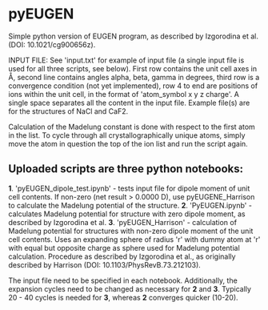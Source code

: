 # pyEUGEN
Simple python version of EUGEN program, as described by Izgorodina et al. (DOI: 10.1021/cg900656z).

INPUT FILE: See 'input.txt' for example of input file (a single input file is used for all three scripts, see below). First row contains the unit cell axes in Å, second line contains angles alpha, beta, gamma in degrees, third row is a convergence condition (not yet implemented), row 4 to end are positions of ions within the unit cell, in the format of 'atom_symbol x y z charge'. A single space separates all the content in the input file. Example file(s) are for the structures of NaCl and CaF2.

Calculation of the Madelung constant is done with respect to the first atom in the list. To cycle through all crystallographically unique atoms, simply move the atom in question the top of the ion list and run the script again.

## Uploaded scripts are three python notebooks:

**1**. 'pyEUGEN_dipole_test.ipynb' - tests input file for dipole moment of unit cell contents. If non-zero (net result > 0.0000 D), use pyEUGENE_Harrison to calculate the Madelung potential of the structure.
**2**. 'PyEUGEN.ipynb' - calculates Madelung potential for structure with zero dipole moment, as described by Izgorodina et al.
**3**. 'pyEUGEN_Harrison' - calculation of Madelung potential for structures with non-zero dipole moment of the unit cell contents. Uses an expanding sphere of radius 'r' with dummy atom at 'r' with equal but opposite charge as sphere used for Madelung potential calculation. Procedure as described by Izgorodina et al., as originally described by Harrison (DOI: 10.1103/PhysRevB.73.212103).

The input file need to be specified in each notebook. Additionally, the expansion cycles need to be changed as necessary for **2** and **3**. Typically 20 - 40 cycles is needed for **3**, whereas **2** converges quicker (10-20).
